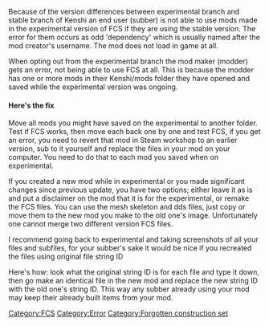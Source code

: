 Because of the version differences between experimental branch and
stable branch of Kenshi an end user (subber) is not able to use mods
made in the experimental version of FCS if they are using the stable
version. The error for them occurs as odd 'dependency' which is usually
named after the mod creator's username. The mod does not load in game at
all.

When opting out from the experimental branch the mod maker (modder) gets
an error, not being able to use FCS at all. This is because the modder
has one or more mods in their Kenshi/mods folder they have opened and
saved while the experimental version was ongoing.

#### Here's the fix

Move all mods you might have saved on the experimental to another
folder. Test if FCS works, then move each back one by one and test FCS,
if you get an error, you need to revert that mod in Steam workshop to an
earlier version, sub to it yourself and replace the files in your mod on
your computer. You need to do that to each mod you saved when on
experimental.

If you created a new mod while in experimental or you made significant
changes since previous update, you have two options; either leave it as
is and put a disclaimer on the mod that it is for the experimental, or
remake the FCS files. You can use the mesh skeleton and dds files, just
copy or move them to the new mod you make to the old one's image.
Unfortunately one cannot merge two different version FCS files.

I recommend going back to experimental and taking screenshots of all
your files and subfiles, for your subber's sake it would be nice if you
recreated the files using original file string ID

Here's how: look what the original string ID is for each file and type
it down, then go make an identical file in the new mod and replace the
new string ID with the old one's string ID. This way any subber already
using your mod may keep their already built items from your mod.

[Category:FCS](Category:FCS "wikilink")
[Category:Error](Category:Error "wikilink") [Category:Forgotten
construction set](Category:Forgotten_construction_set "wikilink")